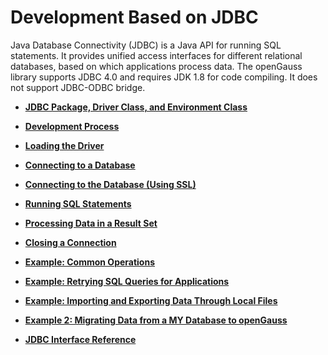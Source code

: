 # Development Based on JDBC<a name="EN-US_TOPIC_0244720258"></a>

Java Database Connectivity \(JDBC\) is a Java API for running SQL statements. It provides unified access interfaces for different relational databases, based on which applications process data. The openGauss library supports JDBC 4.0 and requires JDK 1.8 for code compiling. It does not support JDBC-ODBC bridge.

-   **[JDBC Package, Driver Class, and Environment Class](jdbc-package-driver-class-and-environment-class.md)**  

-   **[Development Process](development-process.md)**  

-   **[Loading the Driver](loading-the-driver-jdbc.md)**  

-   **[Connecting to a Database](connecting-to-a-database-JDBC.md)**  

-   **[Connecting to the Database \(Using SSL\)](connecting-to-a-database-using-ssl-jdbc.md)**  

-   **[Running SQL Statements](running-sql-statements-jdbc.md)**  

-   **[Processing Data in a Result Set](processing-data-in-a-result-set-jdbc.md)**  

-   **[Closing a Connection](closing-a-connection-jdbc.md)**  

-   **[Example: Common Operations](example-common-operations-JDBC.md)**  

-   **[Example: Retrying SQL Queries for Applications](example-retrying-sql-queries-for-applications.md)**  

-   **[Example: Importing and Exporting Data Through Local Files](example-importing-and-exporting-data-through-local-files.md)**  

-   **[Example 2: Migrating Data from a MY Database to openGauss](example-2-migrating-data-from-a-mysql-database-to-the-opengauss-database.md)**  

-   **[JDBC Interface Reference](jdbc-interface-reference.md)**  


